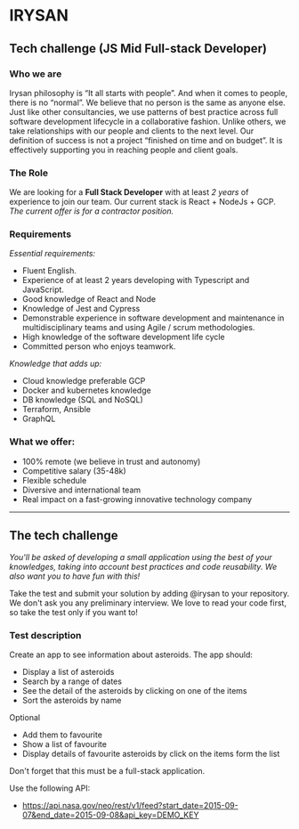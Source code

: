 # IRYSAN
## Tech challenge (JS Mid Full-stack Developer)

### Who we are

Irysan philosophy is “It all starts with people”. And when it comes to people, there is no “normal”. We believe that no person is the same as anyone else. Just like other consultancies, we use patterns of best practice across full software development lifecycle in a collaborative fashion. Unlike others, we take relationships with our people and clients to the next level. Our definition of success is not a project “finished on time and on budget”. It is effectively supporting you in reaching people and client goals.


### The Role

We are looking for a **Full Stack Developer** with at least *2 years* of experience to join our team. Our current stack is 
React + NodeJs + GCP. 
_The current offer is for a contractor position._

### Requirements

*Essential requirements:*

- Fluent English.
- Experience of at least 2 years developing with Typescript and JavaScript.
- Good knowledge of React and Node
- Knowledge of Jest and Cypress
- Demonstrable experience in software development and maintenance in multidisciplinary teams and using Agile / scrum methodologies.
- High knowledge of the software development life cycle
- Committed person who enjoys teamwork.

*Knowledge that adds up:*

- Cloud knowledge preferable GCP
- Docker and kubernetes knowledge
- DB knowledge (SQL and NoSQL)
- Terraform, Ansible
- GraphQL

### What we offer:

- 100% remote (we believe in trust and autonomy)
- Competitive salary (35-48k)
- Flexible schedule
- Diversive and international team
- Real impact on a fast-growing innovative technology company

---

## The tech challenge

_You'll be asked of developing a small application using the best of your knowledges, taking into account best practices and code reusability.
We also want you to have fun with this!_

Take the test and submit your solution by adding @irysan to your repository. 
We don't ask you any preliminary interview. We love to read your code first, so take the test only if you want to!

### Test description

Create an app to see information about asteroids.
The app should:
- Display a list of asteroids
- Search by a range of dates
- See the detail of the asteroids by clicking on one of the items
- Sort the asteroids by name

Optional
- Add them to favourite
- Show a list of favourite
- Display details of favourite asteroids by click on the items form the list

Don't forget that this must be a full-stack application.


Use the following API:

- <https://api.nasa.gov/neo/rest/v1/feed?start_date=2015-09-07&end_date=2015-09-08&api_key=DEMO_KEY>




